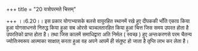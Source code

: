 +++
title = "20 यत्रोपरमते चित्तम्"

+++
।।6.20।। इस प्रकार योगाभ्यासके बलसे वायुरहित स्थानमें रखे हुए दीपककी
भाँति एकाग्र किया हुआ योगसाधनसे निरुद्ध किया हुआ सब ओरसे चञ्चलतारहित
किया हुआ चित्त जिस समय उपरत होता है उपरतिको प्राप्त होता है। तथा जिस
कालमें समाधिद्वारा अति निर्मल ( स्वच्छ ) हुए अन्तःकरणसे परम चैतन्य
ज्योतिःस्वरूप आत्माका साक्षात् करता हुआ वह अपने आपमें ही संतुष्ट हो जाता
है तृप्ति लाभ कर लेता है।
